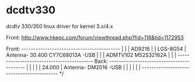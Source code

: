 # dcdtv330
dcdtv 330/350 linux driver for kernel 3.x/4.x


Front: http://www.hkepc.com/forum/viewthread.php?fid=116&tid=1172953

Front:
        ------------------------------------------
       |                                          |
       |     AD9216 |
       |                LGS-8G54 |
Antenna- 30.400 CY7C68013A -USB
       |                                          |
       |    ADMTV102 M52S32162A |
       |                                          |
	    ------------------------------------------ Back:
        ------------------------------------------
       |                                          |
       |                                          |
       |                                24.000 |
Antenna- DM2016 -USB
       |                                          |
       |                                          |
       |                                          |
	    ------------------------------------------
 */
